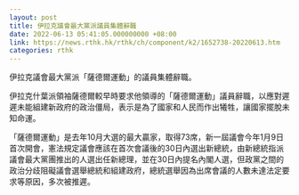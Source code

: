 ```yaml
---
layout: post
title: 伊拉克議會最大黨派議員集體辭職
date: 2022-06-13 05:41:05.000000000 +08:00
link: https://news.rthk.hk/rthk/ch/component/k2/1652738-20220613.htm
categories: rthk
---
```


伊拉克議會最大黨派「薩德爾運動」的議員集體辭職。

伊拉克什葉派領袖薩德爾較早時要求他領導的「薩德爾運動」議員辭職，以應對遲遲未能組建新政府的政治僵局，表示是為了國家和人民而作出犧牲，讓國家擺脫未知命運。

「薩德爾運動」是去年10月大選的最大贏家，取得73席，新一屆議會今年1月9日首次開會，憲法規定議會應該在首次會議後的30日內選出新總統，由新總統指派議會最大黨團推出的人選出任新總理，並在30日內提名內閣人選，但政黨之間的政治分歧阻礙議會選舉總統和組建政府，總統選舉因為出席會議的人數未達法定要求等原因，多次被推遲。
